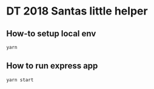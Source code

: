 # DT 2018 Santas little helper

## How-to setup local env

```shell
yarn
```

## How to run express app

`yarn start`


